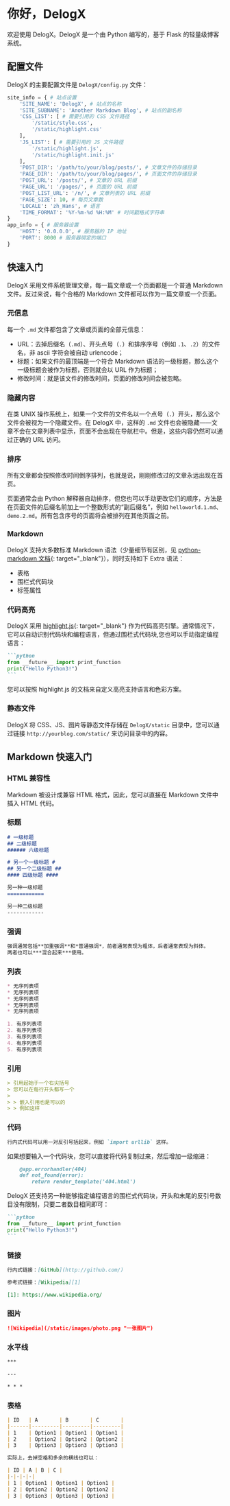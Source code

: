 # 你好，DelogX

欢迎使用 DelogX。DelogX 是一个由 Python 编写的，基于 Flask 的轻量级博客系统。

## 配置文件

DelogX 的主要配置文件是 `DelogX/config.py` 文件：

```python
site_info = { # 站点设置
    'SITE_NAME': 'DelogX', # 站点的名称
    'SITE_SUBNAME': 'Another Markdown Blog', # 站点的副名称
    'CSS_LIST': [ # 需要引用的 CSS 文件路径
        '/static/style.css',
        '/static/highlight.css'
    ],
    'JS_LIST': [ # 需要引用的 JS 文件路径
        '/static/highlight.js',
        '/static/highlight.init.js'
    ],
    'POST_DIR': '/path/to/your/blog/posts/', # 文章文件的存储目录
    'PAGE_DIR': '/path/to/your/blog/pages/', # 页面文件的存储目录
    'POST_URL': '/posts/', # 文章的 URL 前缀
    'PAGE_URL': '/pages/', # 页面的 URL 前缀
    'POST_LIST_URL': '/n/', # 文章列表的 URL 前缀
    'PAGE_SIZE': 10, # 每页文章数
    'LOCALE': 'zh_Hans', # 语言
    'TIME_FORMAT': '%Y-%m-%d %H:%M' # 时间戳格式字符串
}
app_info = { # 服务器设置
    'HOST': '0.0.0.0', # 服务器的 IP 地址
    'PORT': 8000 # 服务器绑定的端口
}
```

## 快速入门

DelogX 采用文件系统管理文章，每一篇文章或一个页面都是一个普通 Markdown 文件。反过来说，每个合格的 Markdown 文件都可以作为一篇文章或一个页面。

### 元信息

每一个 `.md` 文件都包含了文章或页面的全部元信息：

* URL：去掉后缀名（`.md`）、开头点号（`.`）和排序序号（例如 `.1`、`.2`）的文件名，非 ascii 字符会被自动 urlencode；
* 标题：如果文件的最顶端是一个符合 Markdown 语法的一级标题，那么这个一级标题会被作为标题，否则就会以 URL 作为标题；
* 修改时间：就是该文件的修改时间，页面的修改时间会被忽略。

### 隐藏内容

在类 UNIX 操作系统上，如果一个文件的文件名以一个点号（`.`）开头，那么这个文件会被视为一个隐藏文件。在 DelogX 中，这样的 `.md` 文件也会被隐藏——文章不会在文章列表中显示，页面不会出现在导航栏中。但是，这些内容仍然可以通过正确的 URL 访问。

### 排序

所有文章都会按照修改时间倒序排列，也就是说，刚刚修改过的文章永远出现在首页。

页面通常会由 Python 解释器自动排序，但您也可以手动更改它们的顺序，方法是在页面文件的后缀名前加上一个整数形式的“副后缀名”，例如 `helloworld.1.md`、`demo.2.md`。所有包含序号的页面将会被排列在其他页面之前。

### Markdown

DelogX 支持大多数标准 Markdown 语法（少量细节有区别，见 [python-markdown 文档]{: target="_blank"}），同时支持如下 Extra 语法：

* 表格
* 围栏式代码块
* 标签属性

[python-markdown 文档]: http://pythonhosted.org/Markdown/#differences

### 代码高亮

DelogX 采用 [highlight.js]{: target="_blank"} 作为代码高亮引擎。通常情况下，它可以自动识别代码块和编程语言，但通过围栏式代码块,您也可以手动指定编程语言：

````markdown
```python
from __future__ import print_function
print("Hello Python3!")
```
````

您可以按照 highlight.js 的文档来自定义高亮支持语言和色彩方案。

[highlight.js]: https://highlightjs.org/

### 静态文件

DelogX 将 CSS、JS、图片等静态文件存储在 `DelogX/static` 目录中，您可以通过链接 `http://yourblog.com/static/` 来访问目录中的内容。

## Markdown 快速入门

### HTML 兼容性

Markdown 被设计成兼容 HTML 格式，因此，您可以直接在 Markdown 文件中插入 HTML 代码。

### 标题

```markdown
# 一级标题
## 二级标题
###### 六级标题

# 另一个一级标题 #
## 另一个二级标题 ##
#### 四级标题 ####

另一种一级标题
============

另一种二级标题
------------
```

### 强调

```markdown
强调通常包括**加重强调**和*普通强调*，前者通常表现为粗体，后者通常表现为斜体。
两者也可以***混合起来***使用。
```

### 列表

```markdown
* 无序列表项
* 无序列表项
* 无序列表项
* 无序列表项
* 无序列表项
```

```markdown
1. 有序列表项
2. 有序列表项
3. 有序列表项
4. 有序列表项
5. 有序列表项
```

### 引用

```markdown
> 引用起始于一个右尖括号
> 您可以在每行开头都写一个
>
> > 嵌入引用也是可以的
> > 例如这样
```

### 代码

```markdown
行内式代码可以用一对反引号括起来，例如 `import urllib` 这样。
```

如果想要输入一个代码块，您可以直接将代码复制过来，然后增加一级缩进：

```markdown
    @app.errorhandler(404)
    def not_found(error):
        return render_template('404.html')
```

DelogX 还支持另一种能够指定编程语言的围栏式代码块，开头和末尾的反引号数目没有限制，只要二者数目相同即可：

````markdown
```python
from __future__ import print_function
print("Hello Python3!")
```
````

### 链接

```markdown
行内式链接：[GitHub](http://github.com/)

参考式链接：[Wikipedia][1]

[1]: https://www.wikipedia.org/
```

### 图片

```markdown
![Wikipedia](/static/images/photo.png "一张图片")
```

### 水平线

```markdown
***

---

* * *
```

### 表格

```markdown
| ID   | A       | B       | C       |
|------|---------|---------|---------|
| 1    | Option1 | Option1 | Option1 |
| 2    | Option2 | Option2 | Option2 |
| 3    | Option3 | Option3 | Option3 |

实际上，去掉空格和多余的横线也可以：

| ID | A | B | C |
|-|-|-|-|
| 1 | Option1 | Option1 | Option1 |
| 2 | Option2 | Option2 | Option2 |
| 3 | Option3 | Option3 | Option3 |
```
